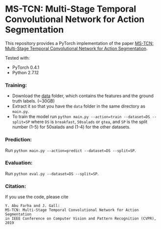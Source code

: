 # MS-TCN: Multi-Stage Temporal Convolutional Network for Action Segmentation
This repository provides a PyTorch implementation of the paper [MS-TCN: Multi-Stage Temporal Convolutional Network for Action Segmentation]().

Tested with:
- PyTorch 0.4.1
- Python 2.7.12

### Training:

* Download the [data](https://mega.nz/#!O6wXlSTS!wcEoDT4Ctq5HRq_hV-aWeVF1_JB3cacQBQqOLjCIbc8) folder, which contains the features and the ground truth labels. (~30GB)
* Extract it so that you have the `data` folder in the same directory as `main.py`.
* To train the model run `python main.py --action=train --dataset=DS --split=SP` where `DS` is `breakfast`, `50salads` or `gtea`, and `SP` is the split number (1-5) for 50salads and (1-4) for the other datasets.

### Prediction:

Run `python main.py --action=predict --dataset=DS --split=SP`. 

### Evaluation:

Run `python eval.py --dataset=DS --split=SP`. 

### Citation:

If you use the code, please cite

    Y. Abu Farha and J. Gall:
    MS-TCN: Multi-Stage Temporal Convolutional Network for Action Segmentation
    in IEEE Conference on Computer Vision and Pattern Recognition (CVPR), 2019
